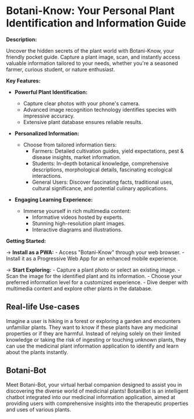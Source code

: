 # Botani-Know: Your Personal Plant Identification and Information Guide

**Description:**

Uncover the hidden secrets of the plant world with Botani-Know, your friendly pocket guide. Capture a plant image, scan, and instantly access valuable information tailored to your needs, whether you're a seasoned farmer, curious student, or nature enthusiast.

**Key Features:**

- **Powerful Plant Identification:**

  - Capture clear photos with your phone's camera.
  - Advanced image recognition technology identifies species with impressive accuracy.
  - Extensive plant database ensures reliable results.

- **Personalized Information:**

  - Choose from tailored information tiers:
    - Farmers: Detailed cultivation guides, yield expectations, pest & disease insights, market information.
    - Students: In-depth botanical knowledge, comprehensive descriptions, morphological details, fascinating ecological interactions.
    - General Users: Discover fascinating facts, traditional uses, cultural significance, and potential culinary applications.

- **Engaging Learning Experience:**
  - Immerse yourself in rich multimedia content:
    - Informative videos hosted by experts.
    - Stunning high-resolution plant images.
    - Interactive diagrams and illustrations.

**Getting Started:**

-> **Install as a PWA:** - Access "Botani-Know" through your web browser. - Install it as a Progressive Web App for an enhanced mobile experience.

-> **Start Exploring:** - Capture a plant photo or select an existing image. - Scan the image for the identified plant and its information. - Choose your preferred information level for a customized experience. - Dive deeper with multimedia content and explore other plants in the database.

## Real-life Use-cases

Imagine a user is hiking in a forest or exploring a garden and encounters unfamiliar plants. They want to know if these plants have any medicinal properties or if they are harmful. Instead of relying solely on their limited knowledge or taking the risk of ingesting or touching unknown plants, they can use the medicinal plant information application to identify and learn about the plants instantly.

## Botani-Bot

Meet Botani-Bot, your virtual herbal companion designed to assist you in discovering the diverse world of medicinal plants! BotaniBot is an intelligent chatbot integrated into our medicinal information application, aimed at providing users with comprehensive insights into the therapeutic properties and uses of various plants.
